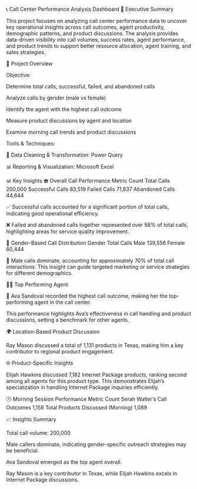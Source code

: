📞 Call Center Performance Analysis Dashboard
📝 Executive Summary

This project focuses on analyzing call center performance data to uncover key operational insights across call outcomes, agent productivity, demographic patterns, and product discussions.
The analysis provides data-driven visibility into call volumes, success rates, agent performance, and product trends to support better resource allocation, agent training, and sales strategies.

🧰 Project Overview

Objective:

Determine total calls, successful, failed, and abandoned calls

Analyze calls by gender (male vs female)

Identify the agent with the highest call outcome

Measure product discussions by agent and location

Examine morning call trends and product discussions

Tools & Techniques:

🧼 Data Cleaning & Transformation: Power Query

📊 Reporting & Visualization: Microsoft Excel

📊 Key Insights
☎️ Overall Call Performance
Metric	Count
Total Calls	200,000
Successful Calls	83,519
Failed Calls	71,837
Abandoned Calls	44,644

✅ Successful calls accounted for a significant portion of total calls, indicating good operational efficiency.

❌ Failed and abandoned calls together represented over 58% of total calls, highlighting areas for service quality improvement.

👥 Gender-Based Call Distribution
Gender	Total Calls
Male	139,556
Female	60,444

📌 Male calls dominate, accounting for approximately 70% of total call interactions.
This insight can guide targeted marketing or service strategies for different demographics.

🧍‍♂️ Top Performing Agent

🥇 Ava Sandoval recorded the highest call outcome, making her the top-performing agent in the call center.

This performance highlights Ava’s effectiveness in call handling and product discussions, setting a benchmark for other agents.

🌍 Location-Based Product Discussion

Ray Mason discussed a total of 1,131 products in Texas, making him a key contributor to regional product engagement.

🌐 Product-Specific Insights

Elijah Hawkins discussed 7,182 Internet Package products, ranking second among all agents for this product type.
This demonstrates Elijah’s specialization in handling Internet Package inquiries efficiently.

🕒 Morning Session Performance
Metric	Count
Serah Walter’s Call Outcomes	1,158
Total Products Discussed (Morning)	1,089


📈 Insights Summary

Total call volume: 200,000

Male callers dominate, indicating gender-specific outreach strategies may be beneficial.

Ava Sandoval emerged as the top agent overall.

Ray Mason is a key contributor in Texas, while Elijah Hawkins excels in Internet Package discussions.


